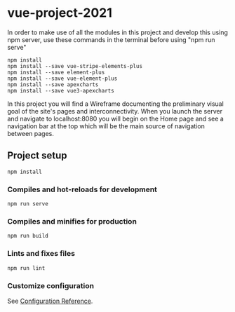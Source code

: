 # vue-project-2021

In order to make use of all the modules in this project and develop this using npm server, use these commands in the terminal before using "npm run serve"

    npm install
    npm install --save vue-stripe-elements-plus
    npm install --save element-plus
    npm install --save vue-element-plus
    npm install --save apexcharts
    npm install --save vue3-apexcharts

In this project you will find a Wireframe documenting the preliminary visual goal of the site's pages and interconnectivity.
When you launch the server and navigate to localhost:8080 you will begin on the Home page and see a navigation bar at the top which will be the main source of navigation between pages.

## Project setup
```
npm install
```

### Compiles and hot-reloads for development
```
npm run serve
```

### Compiles and minifies for production
```
npm run build
```

### Lints and fixes files
```
npm run lint
```

### Customize configuration
See [Configuration Reference](https://cli.vuejs.org/config/).
